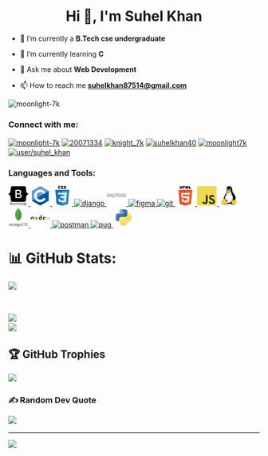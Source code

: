 <h1 align="center">Hi 👋, I'm Suhel Khan</h1>


<!-- <p align="left"> <a href="https://github.com/ryo-ma/github-profile-trophy"><img src="https://github-profile-trophy.vercel.app/?username=moonlight-7k" alt="moonlight-7k" /></a> </p> -->

- 🔭 I’m currently a **B.Tech cse undergraduate**

- 🌱 I’m currently learning **C**

- 💬 Ask me about **Web Development**

- 📫 How to reach me **suhelkhan87514@gmail.com**
<p align="left"> <img src="https://komarev.com/ghpvc/?username=moonlight-7k&label=Profile%20views&color=0e75b6&style=flat" alt="moonlight-7k"  /> </p>
<h3 align="left">Connect with me:</h3>
<p align="left">
<a href="https://linkedin.com/in/moonlight-7k" target="blank"><img align="center" src="https://raw.githubusercontent.com/rahuldkjain/github-profile-readme-generator/master/src/images/icons/Social/linked-in-alt.svg" alt="moonlight-7k" height="30" width="40" /></a>
<a href="https://stackoverflow.com/users/20071334" target="blank"><img align="center" src="https://raw.githubusercontent.com/rahuldkjain/github-profile-readme-generator/master/src/images/icons/Social/stack-overflow.svg" alt="20071334" height="30" width="40" /></a>
<a href="https://instagram.com/knight_7k" target="blank"><img align="center" src="https://raw.githubusercontent.com/rahuldkjain/github-profile-readme-generator/master/src/images/icons/Social/instagram.svg" alt="knight_7k" height="30" width="40" /></a>
<a href="https://www.behance.net/suhelkhan40" target="blank"><img align="center" src="https://raw.githubusercontent.com/rahuldkjain/github-profile-readme-generator/master/src/images/icons/Social/behance.svg" alt="suhelkhan40" height="30" width="40" /></a>
<a href="https://www.leetcode.com/moonlight7k" target="blank"><img align="center" src="https://raw.githubusercontent.com/rahuldkjain/github-profile-readme-generator/master/src/images/icons/Social/leet-code.svg" alt="moonlight7k" height="30" width="40" /></a>
<a href="https://auth.geeksforgeeks.org/user/user/suhel_khan" target="blank"><img align="center" src="https://raw.githubusercontent.com/rahuldkjain/github-profile-readme-generator/master/src/images/icons/Social/geeks-for-geeks.svg" alt="user/suhel_khan" height="30" width="40" /></a>
</p>

<h3 align="left">Languages and Tools:</h3>
<p align="left"> <a href="https://getbootstrap.com" target="_blank" rel="noreferrer"> <img src="https://raw.githubusercontent.com/devicons/devicon/master/icons/bootstrap/bootstrap-plain-wordmark.svg" alt="bootstrap" width="40" height="40"/> </a> <a href="https://www.cprogramming.com/" target="_blank" rel="noreferrer"> <img src="https://raw.githubusercontent.com/devicons/devicon/master/icons/c/c-original.svg" alt="c" width="40" height="40"/> </a> <a href="https://www.w3schools.com/css/" target="_blank" rel="noreferrer"> <img src="https://raw.githubusercontent.com/devicons/devicon/master/icons/css3/css3-original-wordmark.svg" alt="css3" width="40" height="40"/> </a> <a href="https://www.djangoproject.com/" target="_blank" rel="noreferrer"> <img src="https://cdn.worldvectorlogo.com/logos/django.svg" alt="django" width="40" height="40"/> </a> <a href="https://expressjs.com" target="_blank" rel="noreferrer"> <img src="https://raw.githubusercontent.com/devicons/devicon/master/icons/express/express-original-wordmark.svg" alt="express" width="40" height="40"/> </a> <a href="https://www.figma.com/" target="_blank" rel="noreferrer"> <img src="https://www.vectorlogo.zone/logos/figma/figma-icon.svg" alt="figma" width="40" height="40"/> </a> <a href="https://git-scm.com/" target="_blank" rel="noreferrer"> <img src="https://www.vectorlogo.zone/logos/git-scm/git-scm-icon.svg" alt="git" width="40" height="40"/> </a> <a href="https://www.w3.org/html/" target="_blank" rel="noreferrer"> <img src="https://raw.githubusercontent.com/devicons/devicon/master/icons/html5/html5-original-wordmark.svg" alt="html5" width="40" height="40"/> </a> <a href="https://developer.mozilla.org/en-US/docs/Web/JavaScript" target="_blank" rel="noreferrer"> <img src="https://raw.githubusercontent.com/devicons/devicon/master/icons/javascript/javascript-original.svg" alt="javascript" width="40" height="40"/> </a> <a href="https://www.linux.org/" target="_blank" rel="noreferrer"> <img src="https://raw.githubusercontent.com/devicons/devicon/master/icons/linux/linux-original.svg" alt="linux" width="40" height="40"/> </a> <a href="https://www.mongodb.com/" target="_blank" rel="noreferrer"> <img src="https://raw.githubusercontent.com/devicons/devicon/master/icons/mongodb/mongodb-original-wordmark.svg" alt="mongodb" width="40" height="40"/> </a> <a href="https://nodejs.org" target="_blank" rel="noreferrer"> <img src="https://raw.githubusercontent.com/devicons/devicon/master/icons/nodejs/nodejs-original-wordmark.svg" alt="nodejs" width="40" height="40"/> </a> <a href="https://postman.com" target="_blank" rel="noreferrer"> <img src="https://www.vectorlogo.zone/logos/getpostman/getpostman-icon.svg" alt="postman" width="40" height="40"/> </a> <a href="https://pugjs.org" target="_blank" rel="noreferrer"> <img src="https://cdn.worldvectorlogo.com/logos/pug.svg" alt="pug" width="40" height="40"/> </a> <a href="https://www.python.org" target="_blank" rel="noreferrer"> <img src="https://raw.githubusercontent.com/devicons/devicon/master/icons/python/python-original.svg" alt="python" width="40" height="40"/> </a> </p>





# 📊 GitHub Stats:
![](https://github-readme-stats.vercel.app/api?username=moonLight-7k&theme=dark&hide_border=false&include_all_commits=true&count_private=true)<br/> <p/>&nbsp; &nbsp; &nbsp; </p>
![](https://github-readme-streak-stats.herokuapp.com/?user=moonLight-7k&theme=dark&hide_border=false)<br/>
![](https://github-readme-stats.vercel.app/api/top-langs/?username=moonLight-7k&theme=dark&hide_border=false&include_all_commits=true&count_private=true&layout=compact)



## 🏆 GitHub Trophies
![](https://github-profile-trophy.vercel.app/?username=moonLight-7k&theme=radical&no-frame=false&no-bg=true&margin-w=4)

### ✍️ Random Dev Quote
![    ](https://quotes-github-readme.vercel.app/api?type=horizontal&theme=tokyonight)

---
[![](https://visitcount.itsvg.in/api?id=moonLight-7k&icon=0&color=0)](https://visitcount.itsvg.in)

<!-- Proudly created with GPRM ( https://gprm.itsvg.in ) -->